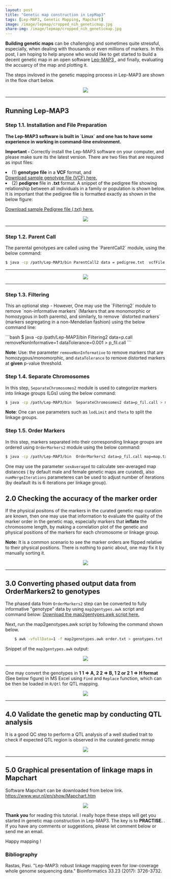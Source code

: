 ```yaml
---
layout: post
title: "Genetic map construction in LepMap3"
tags: [Lep-MAP3, Genetic Mapping, Mapchart]
image: /image/lepmap/cropped_nih_geneticmap.jpg
share-img: /image/lepmap/cropped_nih_geneticmap.jpg
---
```


__Building genetic maps__ can be challenging and sometimes quite stressful, especially, when dealing with thousands or even millions of markers. In this post, I am hoping to help anyone who would like to get started to build a decent genetic map in an open software 
<a href="https://sourceforge.net/projects/lep-map3/"> Lep-MAP3 </a>, and finally, evaluating the accuarcy of the map and plotting it.

The steps invloved in the genetic mapping process in Lep-MAP3 are shown in the flow chart below. 

<center><img src="/image/lepmap/lepmap_flow.png"></center>
<hr>


<h2> Running Lep-MAP3 </h2>

<h3>Step 1.1. Installation and File Preparation</h3>
<p> <strong>The Lep-MAP3 software is built in `Linux` and one has to have some experience in working in  command-line environment.</strong></p>

<strong> Important - </strong> Correctly install the Lep-MAP3 software on your computer, and please make sure its the latest version. 
There are two files that are required as input files: 
<li>(1) <strong> genotype file</strong> in a <strong>VCF</strong> format, and </li>
<a href="/image/lepmap/sample_VCF.vcf" target="_blank">Download sample genotype file (VCF) here.</a>

<li>(2) <strong> pedigree</strong> file in <strong>.txt</strong> format. A snippet of the pedigree file showing relationship between all individuals in a family or population is shown below. It is important that the pedigree file is formatted exactly as shown in the below figure: </li>

<a href="/image/lepmap/sample_pedigree.txt" target="_blank">Download sample Pedigree file (.txt) here.</a>
<br>
<center><img src="/image/lepmap/ped.png"></center>
<hr>


<h3>Step 1.2. Parent Call</h3>
The parental genotypes are called using the `ParentCall2` module, using the below command:

```bash
$ java -cp /path/Lep-MAP3/bin ParentCall2 data = pedigree.txt  vcfFile = File.vcf > p.call
```
<hr>
<center><img src="/image/lepmap/runlepmap3.gif"></center>

<hr>

<h3>Step 1.3. Filtering </h3>
<p>
This an optional step - However, One may use the `Filtering2` module to remove `non-informative markers` (Markers that are monomorphic or homozygous in both parents), and similarly, to remove `distorted markers` (markers segregating in a non-Mendelian fashion) using the below command line:
</p>
```bash
 $ java -cp /path/Lep-MAP3/bin Filtering2 data=p.call  removeNonInformative=1 dataTolerance=0.001  > p_fil.call
```

__Note__: Use: the parameter `removeNonInformative` to remove markers that are homozygous/monomorphic, and `dataTolerance` to remove distorted markers at __given__ p-value threshold.

<h3>Step 1.4. Separate Chromosomes </h3>

In this step, `SeparateChromosomes2` module is used to categorize markers into linkage groups (LGs) using the below command:

```bash
$ java -cp /path/Lep-MAP3/bin  SeparateChromosomes2 data=p_fil.call > map.txt
```

__Note__: One can use parameters such as `lodLimit` and `theta` to split the linkage groups. 

<h3>Step 1.5. Order Markers </h3>

In this step, markers separated into their corresponding linkage groups are ordered using `OrderMarkers2` module using the below command:

```bash
$ java -cp /path/Lep-MAP3/bin  OrderMarkers2 data=p_fil.call map=map.txt > order.txt
```

	
One may use the parameter `sexAveraged`  to calculate sex-averaged map distances ( by default male and female genetic maps are curated), also `numMergeIterations` parameteres can be used to adjust number of iterations (by deafault its is 6 iterations per linkage group). 

<h2> 2.0 Checking the accuracy of the marker order </h2>

If the physical positons of the markers in the curated genetic map curation are known, then one may use that information to evaluate the quality of the marker order in the genetic map, especially markers that <strong> inflate </strong> the chromosome length, by making a correlation plot of the genetic and physical positions of the markers for each chromosome or linkage group. 

<strong>Note:</strong> It is a common scenario to see the marker orders are flipped relative to their physical positions. There is nothing to panic about, one may fix it by manually sorting it.

<center><img src="/image/lepmap/corr_geneticmap.png"></center>

<hr>

<h2> 3.0 Converting phased output data from OrderMarkers2 to genotypes </h2>

The phased data from `OrderMarkers2` step can be converted to fully informative "genotype" data by using `map2gentypes.awk` script and command below: 
<a href="/image/lepmap/map2genotypes.awk" target="_blank">Download the map2gentypes.awk script here.</a>
<br>

Next, run the map2genotypes.awk script by following the command shown below.
```bash
	$ awk -vfullData=1 -f map2genotypes.awk order.txt > genotypes.txt
```

Snippet of the `map2gentypes.awk` output:

<center><img src="/image/lepmap/orderOutput.png"></center>
<hr>

One may convert the genotypes in <strong> 1 1 => A, 2 2 => B, 1 2 or 2 1 => H format </strong> (See below figure) in MS Excel using `Find` and `Replace` function, which can be then be loaded in `R/Qtl` for QTL mapping.

<center><img src="/image/lepmap/rqtlFormat.png">

</center>
<hr>


<h2> 4.0 Validate the genetic map by conducting QTL analysis </h2>
<p>It is a good QC step to perform a QTL analysis of a well studied trait to check if expected QTL region is observed in the curated genetic mmap </p> 
<center><img src="/image/lepmap/qtl.png"></center>

<hr>	


<h2> 5.0 Graphical presentation of linkage maps in Mapchart </h2>

Software Mapchart can be downloaded from below link.
https://www.wur.nl/en/show/Mapchart.htm

<center><img src="/image/lepmap/mapChart.png"></center>


__Thank you__ for reading this tutorial. I really hope these steps will get you started in genetic map construction in Lep-MAP3. The key is to <strong> PRACTISE. </strong>. If you have any comments or suggestions, please let comment below or send me an email. 

Happy mapping !


<h3> Bibliography </h3>
Rastas, Pasi. "Lep-MAP3: robust linkage mapping even for low-coverage whole genome sequencing data." Bioinformatics 33.23 (2017): 3726-3732.


<!-- Global site tag (gtag.js) - Google Analytics -->
<script async src="https://www.googletagmanager.com/gtag/js?id=UA-123359651-1"></script>
<script>
  window.dataLayer = window.dataLayer || [];
  function gtag(){dataLayer.push(arguments);}
  gtag('js', new Date());
  gtag('config', 'UA-123359651-1');
</script>

<script async src="//pagead2.googlesyndication.com/pagead/js/adsbygoogle.js"></script>
<script>
  (adsbygoogle = window.adsbygoogle || []).push({
    google_ad_client: "ca-pub-5126027065024936",
    enable_page_level_ads: true
  });
</script>
